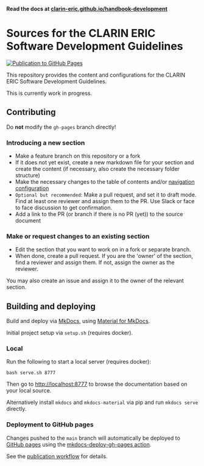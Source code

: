 **Read the docs at [clarin-eric.github.io/handbook-development](https://clarin-eric.github.io/handbook-development/)**

# Sources for the CLARIN ERIC Software Development Guidelines

[![Publication to GitHub Pages](https://github.com/clarin-eric/handbook-development/actions/workflows/publish.yml/badge.svg)](https://github.com/clarin-eric/handbook-development/actions/workflows/publish.yml)

This repository provides the content and configurations for the CLARIN ERIC Software
Development Guidelines.

This is currently work in progress.

## Contributing

Do **not** modify the `gh-pages` branch directly!

### Introducing a new section

* Make a feature branch on this repository or a fork
* If it does not yet exist, create a new markdown file for your section and
  create the content (if necessary, also create the necessary folder structure)
* Make the necessary changes to the table of contents and/or
  [navigation configuration](./mkdocs.yml)
* `Optional but recommended`: Make a pull request, and set it to draft mode.
  Find at least one reviewer and assign them to the PR. Use Slack or face to
  face discussion to get confirmation.
* Add a link to the PR (or branch if there is no PR (yet)) to the source document

### Make or request changes to an existing section

* Edit the section that you want to work on in a fork or separate branch.
* When done, create a pull request. If you are the 'owner' of the section, find
  a reviewer and assign them. If not, assign the owner as the reviewer.

You may also create an issue and assign it to the owner of the relevant section.

## Building and deploying

Build and deploy via [MkDocs](https://www.mkdocs.org), using
[Material for MkDocs](https://github.com/squidfunk/mkdocs-material).

Initial project setup via `setup.sh` (requires docker).

### Local

Run the following to start a local server (requires docker):

`bash serve.sh 8777`

Then go to [http://localhost:8777](http://localhost:8777) to browse the documentation
based on your local source.

Alternatively install `mkdocs` and `mkdocs-material` via pip and run
`mkdocs serve` directly.

### Deployment to GitHub pages

Changes pushed to the `main` branch will automatically be deployed to
[GitHub pages](https://clarin-eric.github.io/handbook-development) using the
[mkdocs-deploy-gh-pages action](https://github.com/mhausenblas/mkdocs-deploy-gh-pages).

See the [publication workflow](./.github/workflows/publish.yml) for details.
